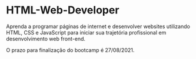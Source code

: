 # HTML-Web-Developer

Aprenda a programar páginas de internet e desenvolver websites utilizando HTML, CSS e JavaScript para iniciar sua trajetória profissional em desenvolvimento web front-end.

O prazo para finalização do bootcamp é 27/08/2021.
